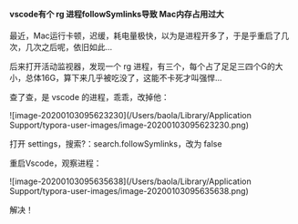 #### vscode有个 rg 进程followSymlinks导致 Mac内存占用过大

最近，Mac运行卡顿，迟缓，耗电量极快，以为是进程开多了，于是乎重启了几次，几次之后呢，依旧如此…

后来打开活动监视器，发现一个 rg 进程，有三个，每个占了足足三四个G的大小，总体16G，算下来几乎被吃没了，这能不卡死才叫强悍…

查了查，是 vscode 的进程，乖乖，改掉他：

![image-20200103095623230](/Users/baola/Library/Application Support/typora-user-images/image-20200103095623230.png)

打开 settings，搜索?：search.followSymlinks，改为 false

重启Vscode，观察进程：

![image-20200103095635638](/Users/baola/Library/Application Support/typora-user-images/image-20200103095635638.png)

解决！

